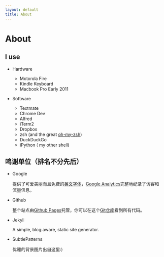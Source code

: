 ```yaml
---
layout: default
title: About
---
```


About
=====


I use
------
* Hardware

    * Motorola Fire
    * Kindle Keyboard
    * Macbook Pro Early 2011

* Software

    * Textmate
    * Chrome Dev
    * Alfred
    * iTerm2
    * Dropbox
    * zsh (and the great [oh-my-zsh][ohmyzsh])
    * DuckDuckGo
    * iPython ( my other shell)

[ohmyzsh]: https://github.com/robbyrussell/oh-my-zsh

鸣谢单位（排名不分先后）
----
* Google

	提供了可爱美丽而且免费的[英文字体][webfont]，[Google Analytics][googleanalytics]完整地纪录了访客和流量信息。

* Github

	整个站点由[Github Pages][githubpages]托管，你可以在这个[Git仓库][gitrepo]看到所有代码。

* Jekyll

	A simple, blog aware, static site generator. 
	
* SubtlePatterns

	优雅的背景图片出自这里:)

[webfont]: http://www.google.com/webfonts/specimen/Bitter
[googleanalytics]: https://www.google.com/analytics/
[githubpages]: http://pages.github.com/ "Github Pages"
[gitrepo]: http://github.com/seansay/seansay.github.com
[jekyll]: https://github.com/mojombo/jekyll "Jekyll"

